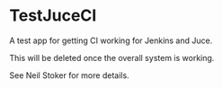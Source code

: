 TestJuceCI
=====

A test app for getting CI working for Jenkins and Juce.

This will be deleted once the overall system is working.

See Neil Stoker for more details.
